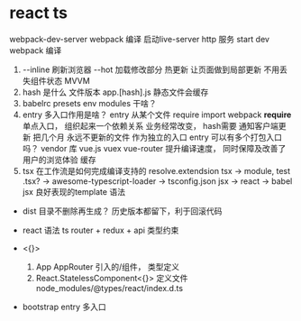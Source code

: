 # react ts

webpack-dev-server  webpack 编译  启动live-server http 服务  start  dev
webpack  编译

1. --inline 刷新浏览器  --hot 加载修改部分
    热更新 让页面做到局部更新 不用丢失组件状态 MVVM
2. hash   是什么
    文件版本  app.[hash].js
    静态文件会缓存
3. babelrc  presets env modules  干啥？
4. entry 多入口作用是啥？
    entry 从某个文件 require  import webpack  __require__
    单点入口， 组织起来一个依赖关系  业务经常改变， hash需要  通知客户端更新
    把几个月  永远不更新的文件 作为独立的入口
    entry 可以有多个打包入口吗？
    vendor 库   vue.js  vuex  vue-router
    提升编译速度， 同时保障及改善了用户的浏览体验  缓存
5. tsx 在工作流是如何完成编译支持的
    resolve.extendsion tsx -> module, test .tsx? -> awesome-typescript-loader -> tsconfig.json jsx -> react -> babel
    jsx 良好表现的template 语法
- dist 目录不删除再生成？ 历史版本都留下，利于回滚代码

- react 语法  ts
    router + redux + api 类型约束
- <{}> 
    1. App AppRouter 引入的/组件， 类型定义
    2. React.StatelessComponent<{}> 定义文件 node_modules/@types/react/index.d.ts
- bootstrap  entry 多入口